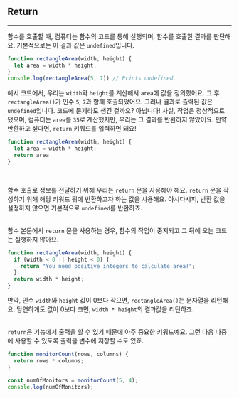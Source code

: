 ## Return
---
함수를 호출할 때, 컴퓨터는 함수의 코드를 통해 실행되며, 함수를 호출한 결과를 판단해요. 기본적으로는 이 결과 값은 `undefined`입니다.
```javascript
function rectangleArea(width, height) {
  let area = width * height;
}
console.log(rectangleArea(5, 7)) // Prints undefined
```
예시 코드에서, 우리는 `width`와 `height`를 계산해서 `area`에 값을 정의했어요. 그 후 `rectangleArea()`가 인수 `5`, `7`과 함께 호출되었어요. 그러나 결과로 출력된 값은 `undefined`입니다. 코드에 문제라도 생긴 걸까요?
아닙니다! 사실, 작업은 정상적으로 됐으며, 컴퓨터는 `area`를 `35`로 계산했지만, 우리는 그 결과를 반환하지 않았어요. 만약 반환하고 싶다면, `return` 키워드를 입력하면 돼요!

```javascript
function rectangleArea(width, height) {
  let area = width * height;
  return area
}
```
<br>

함수 호출로 정보를 전달하기 위해 우리는 `return` 문을 사용해야 해요. `return` 문을 작성하기 위해 해당 키워드 뒤에 반환하고자 하는 값을 사용해요. 아시다시피, 반환 값을 설정하지 않으면 기본적으로 `undefined`를 반환하죠.
<br>
<br>

함수 본문에서 `return` 문을 사용하는 경우, 함수의 작업이 중지되고 그 뒤에 오는 코드는 실행하지 않아요.
```javascript
function rectangleArea(width, height) {
  if (width < 0 || height < 0) {
    return "You need positive integers to calculate area!";
  }
  return width * height;
}
```
만약, 인수 `width`와 `height` 값이 0보다 작으면, `rectangleArea()`는 문자열을 리턴해요. 당연하게도 값이 0보다 크면, `width * height`의 결과값을 리턴하죠.
<br>
<br>

`return`은 기능에서 출력을 할 수 있기 때문에 아주 중요한 키워드예요. 그런 다음 나중에 사용할 수 있도록 출력을 변수에 저장할 수도 있죠.
```javascript
function monitorCount(rows, columns) {
  return rows * columns;
}

const numOfMonitors = monitorCount(5, 4);
console.log(numOfMonitors);
```